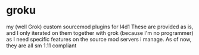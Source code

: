 # groku
my (well Grok) custom sourcemod plugins for l4d1
These are provided as is, and I only iterated on them together with grok (because I'm no programmer) as I need specific features on the source mod servers i manage.
As of now, they are all sm 1.11 compliant
